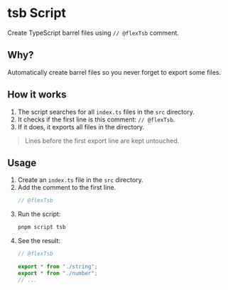 # tsb Script

Create TypeScript barrel files using `// @flexTsb` comment.

## Why?

Automatically create barrel files so you never forget to export some files.

## How it works

1. The script searches for all `index.ts` files in the `src` directory.
2. It checks if the first line is this comment: `// @flexTsb`.
3. If it does, it exports all files in the directory.

> Lines before the first export line are kept untouched.

## Usage

1. Create an `index.ts` file in the `src` directory.
2. Add the comment to the first line.
   ```ts
   // @flexTsb
   ```
3. Run the script:
   ```bash
   pnpm script tsb
   ```
4. See the result:
   ```ts
   // @flexTsb
   
   export * from "./string";
   export * from "./number";
   // ...
   ```

